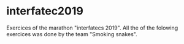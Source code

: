 # interfatec2019
Exercices of the marathon "interfatecs 2019". All the of the folowing exercices was done by the team "Smoking snakes".
